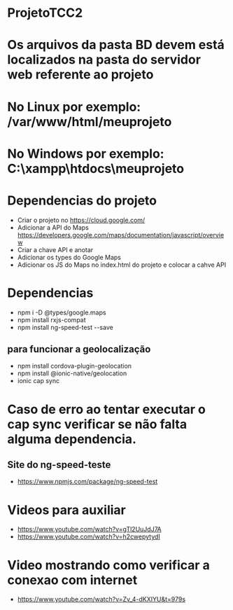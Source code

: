 # ProjetoTCC2

# Os arquivos da pasta BD devem está localizados na pasta do servidor web referente ao projeto

# No Linux por exemplo: /var/www/html/meuprojeto

# No Windows por exemplo: C:\xampp\htdocs\meuprojeto

# Dependencias do projeto
 - Criar o projeto no https://cloud.google.com/
 - Adicionar a API do Maps https://developers.google.com/maps/documentation/javascript/overview
 - Criar a chave API e anotar
 - Adicionar os types do Google Maps
 - Adicionar os JS do Maps no index.html do projeto e colocar a cahve API
 <script async
    src="https://maps.googleapis.com/maps/api/js?key=YOUR_API_KEY">
</script>
# Dependencias 
- npm i -D @types/google.maps
- npm install rxjs-compat
- npm install ng-speed-test --save
## para funcionar a geolocalização
- npm install cordova-plugin-geolocation
- npm install @ionic-native/geolocation
- ionic cap sync
# Caso de erro ao tentar executar o cap sync verificar se não falta alguma dependencia.

## Site do ng-speed-teste
- https://www.npmjs.com/package/ng-speed-test

# Videos para auxiliar 
 - https://www.youtube.com/watch?v=gTl2UuJdJ7A
 - https://www.youtube.com/watch?v=h2cwepytydI

# Video mostrando como verificar a conexao com internet
 - https://www.youtube.com/watch?v=Zv_4-dKXIYU&t=979s
